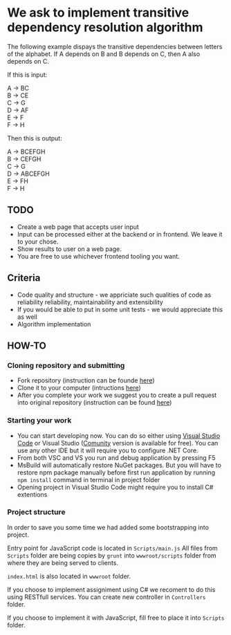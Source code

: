 # We ask to implement transitive dependency resolution algorithm

The following example dispays the transitive dependencies between letters of the alphabet. If A depends on B and B depends on C, then A also depends on C.

If this is input:

A -> BC  
B -> CE  
C -> G  
D -> AF  
E -> F  
F -> H  

Then this is output:

A -> BCEFGH  
B -> CEFGH  
C -> G  
D -> ABCEFGH  
E -> FH  
F -> H  

## TODO

* Create a web page that accepts user input
* Input can be processed either at the backend or in frontend. We leave it to your chose.
* Show results to user on a web page.
* You are free to use whichever frontend tooling you want.

## Criteria

* Code quality and structure - we appriciate such qualities of code as reliability reliability, maintainability and extensibility
* If you would be able to put in some unit tests - we would appreciate this as well
* Algorithm implementation

## HOW-TO

### Cloning repository and submitting

* Fork repository (instruction can be founde [here](https://help.github.com/articles/fork-a-repo/))
* Clone it to your computer (intructions [here](https://help.github.com/articles/cloning-a-repository/))
* After you complete your work we suggest you to create a pull request into original repository (instruction can be found [here](https://help.github.com/articles/creating-a-pull-request-from-a-fork/))


### Starting your work

* You can start developing now. You can do so either using [Visual Studio Code](https://code.visualstudio.com/) or Visual Studio ([Comunity](https://visualstudio.microsoft.com/vs/whatsnew/) version is available for free). You can use any other IDE but it will require you to configure .NET Core.
* From both VSC and VS you run and debug application by pressing F5
* MsBuild will automatically restore NuGet packages. But you will have to restore npm package manually before first run application by running ```npm install``` command in terminal in project folder
* Opening project in Visual Studio Code might require you to install C# extentions

### Project structure
In order to save you some time we had added some bootstrapping into project.

Entry point for JavaScript code is located in `Scripts/main.js`
All files from `Scripts` folder are being copies by `grunt` into `wwwroot/scripts` folder from where they are being served to clients. 

`index.html` is also located in `wwwroot` folder.

If you choose to implement assigniment using C# we recoment to do this using RESTfull services. You can create new controller in `Controllers` folder.

If you choose to implement it with JavaScript, fill free to place it into `Scripts` folder.



